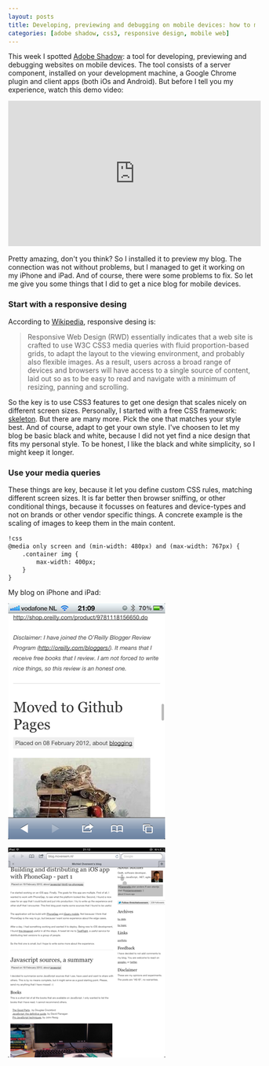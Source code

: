 ```yaml
---
layout: posts
title: Developing, previewing and debugging on mobile devices: how to make your blog beautiful across devices
categories: [adobe shadow, css3, responsive design, mobile web]
---
```

This week I spotted [Adobe Shadow][1]: a tool for developing, 
previewing and debugging websites on mobile devices. 
The tool consists of a server component, installed on your development machine, 
a Google Chrome plugin and client apps (both iOs and Android). 
But before I tell you my experience, watch this demo video:

<iframe title="AdobeTV Video Player" width="515" height="296" src="http://tv.adobe.com/embed/877/12009/" frameborder="0" allowfullscreen="allowfullscreen" scrolling="no">
</iframe> 

Pretty amazing, don't you think? So I installed it to preview my blog. 
The connection was not without problems, but I managed to get it working on my iPhone and iPad. 
And of course, there were some problems to fix. 
So let me give you some things that I did to get a nice blog for mobile devices.

### Start with a responsive desing

According to [Wikipedia][2], responsive desing is:

> Responsive Web Design (RWD) essentially indicates that a web site is crafted 
> to use W3C CSS3 media queries with fluid proportion-based grids, 
> to adapt the layout to the viewing environment, 
> and probably also flexible images.
> As a result, users across a broad range of devices and browsers 
> will have access to a single source of content, 
> laid out so as to be easy to read and navigate with a minimum of resizing, 
> panning and scrolling.

So the key is to use CSS3 features to get one design that scales nicely
on different screen sizes. Personally, I started with a free CSS framework: 
[skeleton][3]. But there are many more. Pick the one that matches your style best. 
And of course, adapt to get your own style. I've choosen to let my blog be
basic black and white, 
because I did not yet find a nice design that fits my personal style. 
To be honest, I like the black and white simplicity, so I might keep it longer.

### Use your media queries

These things are key, because it let you define custom CSS rules, matching different screen sizes. It is far better then browser sniffing, or other conditional things, because it focusses on features and device-types and not on brands or other vendor specific things. A concrete example is the scaling of images to keep them in the main content.

    !css
    @media only screen and (min-width: 480px) and (max-width: 767px) {
        .container img {
            max-width: 400px;
        }
    }
    
My blog on iPhone and iPad:

![blog on iPhone](/images/blog-iphone.png)

![blog on iPad](/images/blog-ipad.png)
    
[1]: http://labs.adobe.com/technologies/shadow/
[2]: http://en.wikipedia.org/wiki/Responsive_Web_Design
[3]: http://www.getskeleton.com/